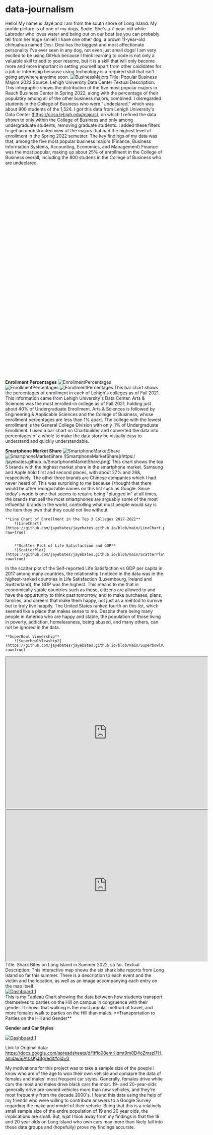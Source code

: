# data-journalism 
Hello! My name is Jaye and I am from the south shore of Long Island. My profile picture is of one of my dogs, Sadie. She's a 7-year-old white Labrodor who loves water and being out on our boat (as you can probably tell from her huge smile!) I have one other dog, a brown 11-year-old chihuahua named Desi. Desi has the biggest and most affectionate personality I've ever seen in any dog, not even just small dogs! 
I am very excited to be using GitHub because I think learning to code is not only a valuable skill to add to your resume, but it is a skill that will only become more and more important in setting yourself apart from other caididates for a job or internship because using technology is a required skill that isn't going anywhere anytime soon.
![BusinessMajors](https://github.com/jayebates/data-journalism/blob/main/BusinessMajors.png?raw=true)
Title: Popular Business Majors 2022
Source: Lehigh University Data Center
Textual Description: This infographic shows the distribution of the five most popular majors in Rauch Business Center in Spring 2022, along with the percentage of their populatiry among all of the other business majors, combined. I disregarded students in the College of Business who were "Undeclared," which was about 800 students of the 1,524. I got this data from Lehigh University's Data Center (https://oirsa.lehigh.edu/majors), on which I refined the data shown to only within the College of Business and only among undergraduate students, removing graduate students. I added these filters to get an unobstructed view of the majors that had the highest level of enrollment in the Spring 2022 semester. The key findings of my data was that, among the five most popular business majors (Finance, Business Information Systems, Accounting, Economics, and Management) Finance was the most popular, making up about 25% of enrollment in the College of Business overall, including the 800 studens in the College of Business who are undeclared.
<iframe src='https://cdn.knightlab.com/libs/timeline3/latest/embed/index.html?source=1Ak4dGARsZabE1Ae1luEQanbz2sDfW56i7O9S8q9L-
<iframe src='https://cdn.knightlab.com/libs/timeline3/latest/embed/index.html?source=1GDJHnB1chGuXTjTz7bXS7E2Si-bwk0tMuP1y76Gzcds&font=Default&lang=en&initial_zoom=2&height=650' width='100%' height='650' webkitallowfullscreen mozallowfullscreen allowfullscreen frameborder='0'></iframe>


**Enrollment Percentages**
![EnrollmentPercentages](https://github.com/jayebates/jayebates.github.io/blob/13749a719f294fcdd8c7e488091509f54554a213/EnrollmentPercentages.png?raw=true)
![EnrollmentPercentages](https://jayebates.github.io/EnrollmentPercentages.png)
![EnrollmentPercentages](jayebates.github.com/data-journalism/img/EnrollmentPercentages.jpg)
This bar chart shows the percentages of enrollment in each of Lehigh's colleges as of Fall 2021. This information came from Lehigh University's Data Center. Arts & Sciences was the most enrolled-in college as of Fall 2021, holding just about 40% of Undergraduate Enrollment. Arts & Sciences is followed by Engineering & Applicable Sciences and the College of Business, whose enrollment percentages are less than 1% apart. The college with the lowest enrollment is the General College Division with only .1% of Undergraduate Enrollment. I used a bar chart on Chartbuilder and converted the data into percentages of a whole to make the data story be visually easy to understand and quickly understandable.

                                                                                                                                              

**Smartphone Market Share**
![SmartphoneMarketShare](https://github.com/jayebates/jayebates.github.io/blob/f40c5a7b54f696ff6f541c38443d14ca0c7dae25/SmartphoneMarketShare.png?raw=true)
![SmartphoneMarketShare](https://raw.githubusercontent.com/jayebates/SmartphoneMarketShare/branch/path/to/img.png?raw=true)
![SmartphoneMarketShare](https:/ /jayebates.github.io/SmartphoneMarketShare.png)
This chart shows the top 5 brands with the highest market share in the smartphone market. Samsung and Apple hold first and second places, with about 27% and 26&, respectively. The other three brands are Chinese companies which I had never heard of. This was surprising to me because I thought that there would be other recognizable names on this list such as Google. Since today's world is one that seems to require being "plugged in" at all times, the brands that sell the most smartphones are arguably some of the most influential brands in the world, controlling what most people would say is the item they own that they could not live without.

    **Line Chart of Enrollment in the Top 3 Colleges 2017-2021**    
        ![LineChart](https://github.com/jayebates/jayebates.github.io/blob/main/LineChart.png?raw=true)
        

        **Scatter Plot of Life Satisfaction and GDP**
        ![ScatterPlot](https://github.com/jayebates/jayebates.github.io/blob/main/ScatterPlot.png?raw=true)
In the scatter plot of the Self-reported Life Satisfaction vs GDP per capita in 2017 among many countries, the relationship I noticed in the data was in the highest-ranked countries in Life Satisfaction (Luxembourg, Ireland and Switzerland), the GDP was the highest. This means to me that in economically stable countries such as these, citizens are allowed to and have the oppurtunity to think past tomorrow, and to make purchases, plans, families, and careers that make them happy, not just as a mehtod to survive but to truly live happily. The United States ranked fourth on this list, which seemed like a place that makes sense to me. Despite there being many people in America who are happy and stable, the population of those living in poverty, addiction, homelessness, being abused, and many others, can not be ignored in the data.

    **SuperBowl Viewership**    
        ![SuperbowlVIewship2](https://github.com/jayebates/jayebates.github.io/blob/main/SuperbowlVIewship2.png?raw=true)
<iframe src="https://www.google.com/maps/d/u/1/embed?mid=1s5-dNjSwMGSqg2ShgUbtX7bDqd2Z-uY&ehbc=2E312F" width="640" height="480"></iframe>
<iframe src="https://www.google.com/maps/d/u/1/embed?mid=1l3hA8vFDTPOue9M2z4VX_oxCKquBtn8&ehbc=2E312F" width="640" height="480"></iframe>
Title: Shark Bites on Long Island in Summer 2022, so far.
Textual Description: This interactive map shows the six shark bite reports from Long Island so far this summer. There is a description to each event and the victim and the location, as well as an image accompanying each entry on the map itself.
<div class='tableauPlaceholder' id='viz1660338905794' style='position: relative'><noscript><a href='#'><img alt='Dashboard 1 ' src='https:&#47;&#47;public.tableau.com&#47;static&#47;images&#47;9H&#47;9HSYJP54K&#47;1_rss.png' style='border: none' /></a></noscript><object class='tableauViz'  style='display:none;'><param name='host_url' value='https%3A%2F%2Fpublic.tableau.com%2F' /> <param name='embed_code_version' value='3' /> <param name='path' value='shared&#47;9HSYJP54K' /> <param name='toolbar' value='yes' /><param name='static_image' value='https:&#47;&#47;public.tableau.com&#47;static&#47;images&#47;9H&#47;9HSYJP54K&#47;1.png' /> <param name='animate_transition' value='yes' /><param name='display_static_image' value='yes' /><param name='display_spinner' value='yes' /><param name='display_overlay' value='yes' /><param name='display_count' value='yes' /><param name='language' value='en-US' /><param name='filter' value='publish=yes' /></object></div>                <script type='text/javascript'>                    var divElement = document.getElementById('viz1660338905794');                    var vizElement = divElement.getElementsByTagName('object')[0];                    if ( divElement.offsetWidth > 800 ) { vizElement.style.width='100%';vizElement.style.height=(divElement.offsetWidth*0.75)+'px';} else if ( divElement.offsetWidth > 500 ) { vizElement.style.width='100%';vizElement.style.height=(divElement.offsetWidth*0.75)+'px';} else { vizElement.style.width='100%';vizElement.style.height='727px';}                     var scriptElement = document.createElement('script');                    scriptElement.src = 'https://public.tableau.com/javascripts/api/viz_v1.js';                    vizElement.parentNode.insertBefore(scriptElement, vizElement);                </script>
This is my Tableau Chart showing the data between how students transport themselves to parties on the Hill on campus in congruence with their gender. It shows that walking is the most popular method of travel, and more females walk to parties on the Hill than males.
**Transportation to Parties on the Hill and Gender**


**Gender and Car Styles**
<div class='tableauPlaceholder' id='viz1660531502260' style='position: relative'><noscript><a href='#'><img alt='Dashboard 1 ' src='https:&#47;&#47;public.tableau.com&#47;static&#47;images&#47;Ge&#47;GenderandCarStyles&#47;Dashboard1&#47;1_rss.png' style='border: none' /></a></noscript><object class='tableauViz'  style='display:none;'><param name='host_url' value='https%3A%2F%2Fpublic.tableau.com%2F' /> <param name='embed_code_version' value='3' /> <param name='site_root' value='' /><param name='name' value='GenderandCarStyles&#47;Dashboard1' /><param name='tabs' value='no' /><param name='toolbar' value='yes' /><param name='static_image' value='https:&#47;&#47;public.tableau.com&#47;static&#47;images&#47;Ge&#47;GenderandCarStyles&#47;Dashboard1&#47;1.png' /> <param name='animate_transition' value='yes' /><param name='display_static_image' value='yes' /><param name='display_spinner' value='yes' /><param name='display_overlay' value='yes' /><param name='display_count' value='yes' /><param name='language' value='en-US' /><param name='filter' value='publish=yes' /></object></div>                <script type='text/javascript'>                    var divElement = document.getElementById('viz1660531502260');                    var vizElement = divElement.getElementsByTagName('object')[0];                    if ( divElement.offsetWidth > 800 ) { vizElement.style.width='1000px';vizElement.style.height='827px';} else if ( divElement.offsetWidth > 500 ) { vizElement.style.width='1000px';vizElement.style.height='827px';} else { vizElement.style.width='100%';vizElement.style.height='727px';}                     var scriptElement = document.createElement('script');                    scriptElement.src = 'https://public.tableau.com/javascripts/api/viz_v1.js';                    vizElement.parentNode.insertBefore(scriptElement, vizElement);                </script>

Link to Original data:
https://docs.google.com/spreadsheets/d/1tfIo98emKiqmt9m0D4oZmszl7H_amdauSjAt0sKjJBg/edit#gid=0

My motivations for this project was to take a sample size of the poeple I know who are of the age to won their own vehicle and comapre the data of females and males' most frequent car styles. Generally, females drive white cars the most and males drive black cars the most. 19- and 20-year-olds generally drive pre-owned vehicles more than new vehicles, and they're most frequently from the decade 2000's. I found this data using the help of my friends who were willing to contribute answers to a Google Survey regarding the make and model of their vehicle. Being that this is a relatively small sample size of the entire population of 19 and 20 year olds, the implications are small. But, wjat I took away from my findings is that the 19 and 20 year olds on Long Island who own cars may more than likely fall into these data groups and (hopefully) prove my findings accurate.

